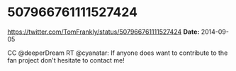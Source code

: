 # 507966761111527424
https://twitter.com/TomFrankly/status/507966761111527424
**Date:** 2014-09-05

CC @deeperDream RT @cyanatar: If anyone does want to contribute to the fan project don't hesitate to contact me!
